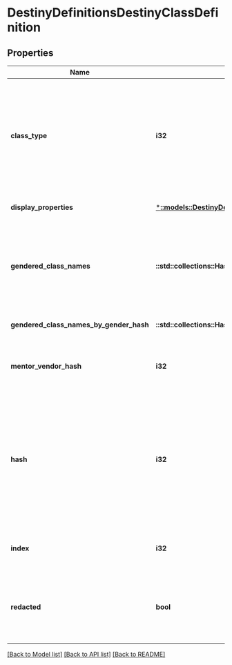 # DestinyDefinitionsDestinyClassDefinition

## Properties
Name | Type | Description | Notes
------------ | ------------- | ------------- | -------------
**class_type** | **i32** | In Destiny 1, we added a convenience Enumeration for referring to classes. We&#39;ve kept it, though mostly for posterity. This is the enum value for this definition&#39;s class. | [optional] [default to null]
**display_properties** | [***::models::DestinyDefinitionsCommonDestinyDisplayPropertiesDefinition**](Destiny.Definitions.Common.DestinyDisplayPropertiesDefinition.md) |  | [optional] [default to null]
**gendered_class_names** | **::std::collections::HashMap<String, String>** | A localized string referring to the singular form of the Class&#39;s name when referred to in gendered form. Keyed by the DestinyGender. | [optional] [default to null]
**gendered_class_names_by_gender_hash** | **::std::collections::HashMap<String, String>** |  | [optional] [default to null]
**mentor_vendor_hash** | **i32** | Mentors don&#39;t really mean anything anymore. Don&#39;t expect this to be populated. | [optional] [default to null]
**hash** | **i32** | The unique identifier for this entity. Guaranteed to be unique for the type of entity, but not globally.  When entities refer to each other in Destiny content, it is this hash that they are referring to. | [optional] [default to null]
**index** | **i32** | The index of the entity as it was found in the investment tables. | [optional] [default to null]
**redacted** | **bool** | If this is true, then there is an entity with this identifier/type combination, but BNet is not yet allowed to show it. Sorry! | [optional] [default to null]

[[Back to Model list]](../README.md#documentation-for-models) [[Back to API list]](../README.md#documentation-for-api-endpoints) [[Back to README]](../README.md)


